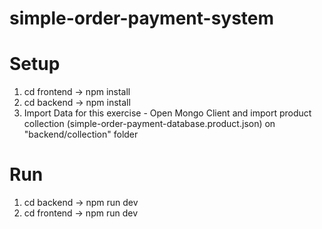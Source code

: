 # simple-order-payment-system

# Setup
1. cd frontend -> npm install
2. cd backend -> npm install
3. Import Data for this exercise - Open Mongo Client and import product collection (simple-order-payment-database.product.json) on "backend/collection" folder

# Run
1. cd backend -> npm run dev
2. cd frontend -> npm run dev